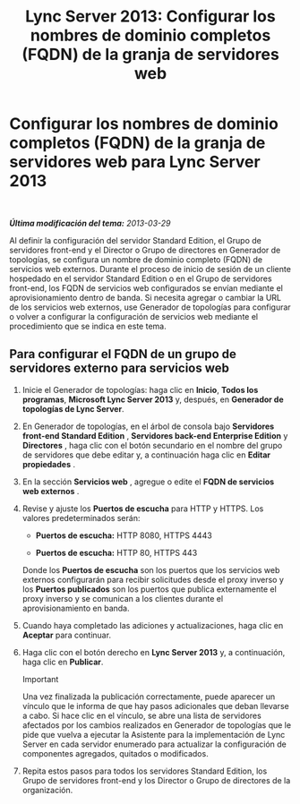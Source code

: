 ﻿---
title: 'Lync Server 2013: Configurar los nombres de dominio completos (FQDN) de la granja de servidores web'
TOCTitle: Configurar los nombres de dominio completos (FQDN) de la granja de servidores web
ms:assetid: cb25dbbd-dcea-4997-8e14-e5007dd7d3ca
ms:mtpsurl: https://technet.microsoft.com/es-es/library/Gg429722(v=OCS.15)
ms:contentKeyID: 48276687
ms.date: 01/07/2017
mtps_version: v=OCS.15
ms.translationtype: HT
---

# Configurar los nombres de dominio completos (FQDN) de la granja de servidores web para Lync Server 2013

 

_**Última modificación del tema:** 2013-03-29_

Al definir la configuración del servidor Standard Edition, el Grupo de servidores front-end y el Director o Grupo de directores en Generador de topologías, se configura un nombre de dominio completo (FQDN) de servicios web externos. Durante el proceso de inicio de sesión de un cliente hospedado en el servidor Standard Edition o en el Grupo de servidores front-end, los FQDN de servicios web configurados se envían mediante el aprovisionamiento dentro de banda. Si necesita agregar o cambiar la URL de los servicios web externos, use Generador de topologías para configurar o volver a configurar la configuración de servicios web mediante el procedimiento que se indica en este tema.

## Para configurar el FQDN de un grupo de servidores externo para servicios web

1.  Inicie el Generador de topologías: haga clic en **Inicio**, **Todos los programas**, **Microsoft Lync Server 2013** y, después, en **Generador de topologías de Lync Server**.

2.  En Generador de topologías, en el árbol de consola bajo **Servidores front-end Standard Edition** , **Servidores back-end Enterprise Edition** y **Directores** , haga clic con el botón secundario en el nombre del grupo de servidores que debe editar y, a continuación haga clic en **Editar propiedades** .

3.  En la sección **Servicios web** , agregue o edite el **FQDN de servicios web externos** .

4.  Revise y ajuste los **Puertos de escucha** para HTTP y HTTPS. Los valores predeterminados serán:
    
      - **Puertos de escucha:** HTTP 8080, HTTPS 4443
    
      - **Puertos de escucha:** HTTP 80, HTTPS 443
    
    Donde los **Puertos de escucha** son los puertos que los servicios web externos configurarán para recibir solicitudes desde el proxy inverso y los **Puertos publicados** son los puertos que publica externamente el proxy inverso y se comunican a los clientes durante el aprovisionamiento en banda.

5.  Cuando haya completado las adiciones y actualizaciones, haga clic en **Aceptar** para continuar.

6.  Haga clic con el botón derecho en **Lync Server 2013** y, a continuación, haga clic en **Publicar**.
    
    > [!IMPORTANT]  
    > Una vez finalizada la publicación correctamente, puede aparecer un vínculo que le informa de que hay pasos adicionales que deban llevarse a cabo. Si hace clic en el vínculo, se abre una lista de servidores afectados por los cambios realizados en Generador de topologías que le pide que vuelva a ejecutar la Asistente para la implementación de Lync Server en cada servidor enumerado para actualizar la configuración de componentes agregados, quitados o modificados.
    


7.  Repita estos pasos para todos los servidores Standard Edition, los Grupo de servidores front-end y los Director o Grupo de directores de la organización.

